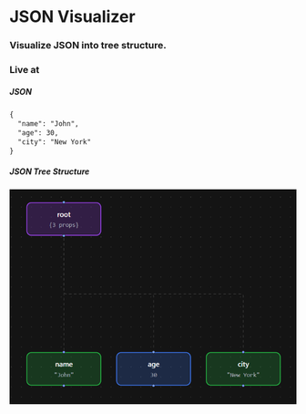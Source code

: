 # JSON Visualizer

### Visualize JSON into tree structure.

### Live at

##### JSON

```
{
  "name": "John",
  "age": 30,
  "city": "New York"
}
```

##### JSON Tree Structure

![alt text](image.png)
